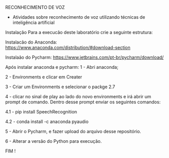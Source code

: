 RECONHECIMENTO DE VOZ
 - Atividades sobre reconhecimento de voz utilizando técnicas de inteligência artificial
 
 Instalação
Para a execucão deste laboratório crie a seguinte estrutura:

Instalacão do Anaconda: 
https://www.anaconda.com/distribution/#download-section

Instalaão do Pycharm: https://www.jetbrains.com/pt-br/pycharm/download/

Após instalar anaconda e pycharm:
1 - Abri anaconda;

2 - Environments e clicar em Creater

3 - Criar um Environments e selecionar o packge 2.7

4 - clicar no sinal de play ao lado do novo environments e irá abrir um prompt de comando. Dentro desse prompt enviar os seguintes comandos:

4.1 - pip install SpeechRecognition

4.2 - conda install -c anaconda pyaudio 

5 - Abrir o Pycharm, e fazer upload do arquivo desse repositório.

6 - Alterar a versão do Python para execução.


FIM !
